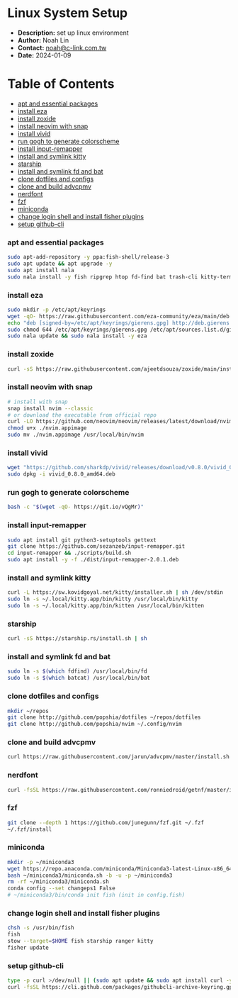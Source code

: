 # Linux System Setup
- __Description:__ set up linux environment
- __Author:__ Noah Lin
- __Contact:__ noah@c-link.com.tw
- __Date:__ 2024-01-09

# Table of Contents
  * [apt and essential packages](#apt-and-essential-packages)
  * [install eza](#install-eza)
  * [install zoxide](#install-zoxide)
  * [install neovim with snap](#install-neovim-with-snap)
  * [install vivid](#install-vivid)
  * [run gogh to generate colorscheme](#run-gogh-to-generate-colorscheme)
  * [install input-remapper](#install-input-remapper)
  * [install and symlink kitty](#install-and-symlink-kitty)
  * [starship](#starship)
  * [install and symlink fd and bat](#install-and-symlink-fd-and-bat)
  * [clone dotfiles and configs](#clone-dotfiles-and-configs)
  * [clone and build advcpmv](#clone-and-build-advcpmv)
  * [nerdfont](#nerdfont)
  * [fzf](#fzf)
  * [miniconda](#miniconda)
  * [change login shell and install fisher plugins](#change-login-shell-and-install-fisher-plugins)
  * [setup github-cli](#setup-github-cli)

### apt and essential packages
```bash
sudo apt-add-repository -y ppa:fish-shell/release-3
sudo apt update && apt upgrade -y
sudo apt install nala
sudo nala install -y fish ripgrep htop fd-find bat trash-cli kitty-terminfo ranger curl stow gpg gnome-tweaks gnome-shell-extension-manager npm
```
### install eza
```bash
sudo mkdir -p /etc/apt/keyrings
wget -qO- https://raw.githubusercontent.com/eza-community/eza/main/deb.asc | sudo gpg --dearmor -o /etc/apt/keyrings/gierens.gpg
echo "deb [signed-by=/etc/apt/keyrings/gierens.gpg] http://deb.gierens.de stable main" | sudo tee /etc/apt/sources.list.d/gierens.list
sudo chmod 644 /etc/apt/keyrings/gierens.gpg /etc/apt/sources.list.d/gierens.list
sudo nala update && sudo nala install -y eza
```
### install zoxide
```bash
curl -sS https://raw.githubusercontent.com/ajeetdsouza/zoxide/main/install.sh | bash
```
### install neovim with snap
```bash
# install with snap
snap install nvim --classic
# or download the executable from official repo
curl -LO https://github.com/neovim/neovim/releases/latest/download/nvim.appimage
chmod u+x ./nvim.appimage
sudo mv ./nvim.appimage /usr/local/bin/nvim
```
### install vivid
```bash
wget "https://github.com/sharkdp/vivid/releases/download/v0.8.0/vivid_0.8.0_amd64.deb"
sudo dpkg -i vivid_0.8.0_amd64.deb
```
### run gogh to generate colorscheme
```bash
bash -c "$(wget -qO- https://git.io/vQgMr)"
```
### install input-remapper
```bash
sudo apt install git python3-setuptools gettext
git clone https://github.com/sezanzeb/input-remapper.git
cd input-remapper && ./scripts/build.sh
sudo apt install -y -f ./dist/input-remapper-2.0.1.deb
```
### install and symlink kitty
```bash
curl -L https://sw.kovidgoyal.net/kitty/installer.sh | sh /dev/stdin
sudo ln -s ~/.local/kitty.app/bin/kitty /usr/local/bin/kitty
sudo ln -s ~/.local/kitty.app/bin/kitten /usr/local/bin/kitten
```
### starship
```bash
curl -sS https://starship.rs/install.sh | sh
```
### install and symlink fd and bat
```bash
sudo ln -s $(which fdfind) /usr/local/bin/fd
sudo ln -s $(which batcat) /usr/local/bin/bat
```
### clone dotfiles and configs
```bash
mkdir ~/repos
git clone http://github.com/popshia/dotfiles ~/repos/dotfiles
git clone http://github.com/popshia/nvim ~/.config/nvim
```
### clone and build advcpmv
```bash
curl https://raw.githubusercontent.com/jarun/advcpmv/master/install.sh --create-dirs -o ./advcpmv/install.sh && (cd advcpmv && sh install.sh)
```
### nerdfont
```bash
curl -fsSL https://raw.githubusercontent.com/ronniedroid/getnf/master/install.sh | bash
```
### fzf
```bash
git clone --depth 1 https://github.com/junegunn/fzf.git ~/.fzf
~/.fzf/install
```
### miniconda
```bash
mkdir -p ~/miniconda3
wget https://repo.anaconda.com/miniconda/Miniconda3-latest-Linux-x86_64.sh -O ~/miniconda3/miniconda.sh
bash ~/miniconda3/miniconda.sh -b -u -p ~/miniconda3
rm -rf ~/miniconda3/miniconda.sh
conda config --set changeps1 False
# ~/miniconda3/bin/conda init fish (init in config.fish)
```
### change login shell and install fisher plugins
```bash
chsh -s /usr/bin/fish
fish
stow --target=$HOME fish starship ranger kitty
fisher update
```
### setup github-cli
```bash
type -p curl >/dev/null || (sudo apt update && sudo apt install curl -y)
curl -fsSL https://cli.github.com/packages/githubcli-archive-keyring.gpg | sudo dd of=/usr/share/keyrings/githubcli-archive-keyring.gpg && sudo chmod go+r /usr/share/keyrings/githubcli-archive-keyring.gpg && echo "deb [arch=$(dpkg --print-architecture) signed-by=/usr/share/keyrings/githubcli-archive-keyring.gpg] https://cli.github.com/packages stable main" | sudo tee /etc/apt/sources.list.d/github-cli.list > /dev/null && sudo nala update && sudo nala install gh -y
```
